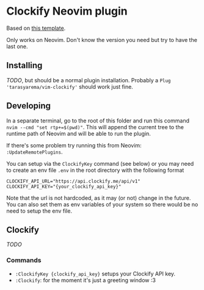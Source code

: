 # Clockify Neovim plugin

Based on [this template](https://github.com/jacobsimpson/nvim-example-python-plugin).

Only works on Neovim. Don't know the version you need but try to have the last one.

## Installing

_TODO_, but should be a normal plugin installation. 
Probably a `Plug 'tarasyarema/vim-clockify'` should work just fine.

## Developing

In a separate terminal, go to the root of this folder and run this command `nvim --cmd "set rtp+=$(pwd)"`. 
This will append the current tree to the runtime path of Neovim and will be able to run the plugin.

If there's some problem try running this from Neovim: `:UpdateRemotePlugins`.

You can setup via the `ClockifyKey` command (see below) or you may need to create an env file `.env` in the root directory with the following format
```env
CLOCKIFY_API_URL="https://api.clockify.me/api/v1"
CLOCKIFY_API_KEY="{your_clockify_api_key}"
```
Note that the url is not hardcoded, as it may (or not) change in the future.
You can also set them as env variables of your system so there would be no need to setup the env file.

## Clockify

_TODO_

### Commands

- `:ClockifyKey {clockify_api_key}` setups your Clockify API key.
- `:Clockify`: for the moment it's just a greeting window :3
